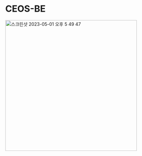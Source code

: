 # CEOS-BE 

<img width="413" alt="스크린샷 2023-05-01 오후 5 49 47" src="https://user-images.githubusercontent.com/67852689/235432404-4a652300-d2cf-4adc-b571-ae71703ca815.png">
